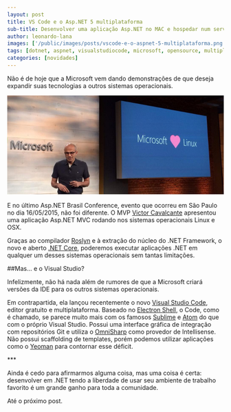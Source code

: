 ```yaml
---
layout: post
title: VS Code e o Asp.NET 5 multiplataforma
sub-title: Desenvolver uma aplicação Asp.NET no MAC e hospedar num servidor Linux?
author: leonardo-lana
images: ['/public/images/posts/vscode-e-o-aspnet-5-multiplataforma.png']
tags: [dotnet, aspnet, visualstudiocode, microsoft, opensource, multiplataforma]
categories: [novidades]
---
```


Não é de hoje que a Microsoft vem dando demonstrações de que deseja expandir suas tecnologias a outros sistemas operacionais.

![Satya Nadella, CEO (20/10/2014)](/public/images/posts/vscode-e-o-aspnet-5-multiplataforma-satya-nadella.png)

E no último Asp.NET Brasil Conference, evento que ocorreu em São Paulo no dia 16/05/2015, não foi diferente. O MVP [Victor Cavalcante](https://mvp.microsoft.com/pt-br/MVP/Victor%20Cavalcante-4030594) apresentou uma aplicação Asp.NET MVC rodando nos sistemas operacionais Linux e OSX.

Graças ao compilador [Roslyn](https://github.com/dotnet/roslyn) e à extração do núcleo do .NET Framework, o novo e aberto [.NET Core](https://github.com/dotnet/core), poderemos executar  aplicações .NET em qualquer um desses sistemas operacionais sem tantas limitações.

##Mas... e o Visual Studio?

Infelizmente, não há nada além de rumores de que a Microsoft criará versões da IDE para os outros sistemas operacionais.

Em contrapartida, ela lançou recentemente o novo [Visual Studio Code](https://code.visualstudio.com/), editor gratuito e multiplataforma.
Baseado no [Electron Shell](http://electron.atom.io/), o Code, como é chamado, se parece muito mais com os famosos [Sublime](http://www.sublimetext.com/) e [Atom](https://atom.io/) do que com o próprio Visual Studio. Possui uma interface gráfica de integração com repositórios Git e utiliza o [OmniSharp](http://www.omnisharp.net/) como provedor de Intellisense. Não possui scaffolding de templates, porém podemos utilizar aplicações como o [Yeoman](http://yeoman.io/) para contornar esse déficit.
 
\*\*\*

Ainda é cedo para afirmarmos alguma coisa, mas uma coisa é certa: desenvolver em .NET tendo a liberdade de usar seu ambiente de trabalho favorito é um grande ganho para toda a comunidade.

Até o próximo post.